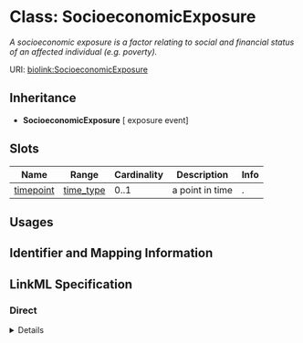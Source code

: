 # Class: SocioeconomicExposure
_A socioeconomic exposure is a factor relating to social and financial status of an affected individual (e.g. poverty)._





URI: [biolink:SocioeconomicExposure](https://w3id.org/biolink/vocab/SocioeconomicExposure)




## Inheritance

* **SocioeconomicExposure** [ exposure event]




## Slots

| Name | Range | Cardinality | Description  | Info |
| ---  | --- | --- | --- | --- |
| [timepoint](timepoint.md) | [time_type](time_type.md) | 0..1 | a point in time  | . |


## Usages



## Identifier and Mapping Information









## LinkML Specification

<!-- TODO: investigate https://stackoverflow.com/questions/37606292/how-to-create-tabbed-code-blocks-in-mkdocs-or-sphinx -->

### Direct

<details>
```yaml
name: socioeconomic exposure
description: A socioeconomic exposure is a factor relating to social and financial
  status of an affected individual (e.g. poverty).
from_schema: https://w3id.org/biolink/biolink-model
mixins:
- exposure event
slot_usage:
  has attribute:
    name: has attribute
    range: socioeconomic attribute
    required: true

```
</details>

### Induced

<details>
```yaml
name: socioeconomic exposure
description: A socioeconomic exposure is a factor relating to social and financial
  status of an affected individual (e.g. poverty).
from_schema: https://w3id.org/biolink/biolink-model
mixins:
- exposure event
slot_usage:
  has attribute:
    name: has attribute
    range: socioeconomic attribute
    required: true
attributes:
  timepoint:
    name: timepoint
    description: a point in time
    from_schema: https://w3id.org/biolink/biolink-model
    is_a: node property
    domain: named thing
    alias: timepoint
    owner: socioeconomic exposure
    range: time type

```
</details>